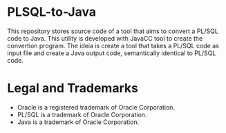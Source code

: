 PLSQL-to-Java
==============

This repository stores source code of a tool that aims to convert a PL/SQL code to Java.
This utility is developed with JavaCC tool to create the convertion program. The ideia is create a tool that takes a PL/SQL code as input file and create a Java output code, semantically identical to PL/SQL code.

Legal and Trademarks
=====

* Oracle is a registered trademark of Oracle Corporation. 
* PL/SQL is a trademark of Oracle Corporation.
* Java is a trademark of Oracle Corporation.
